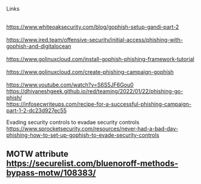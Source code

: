 Links

<br>https://www.whiteoaksecurity.com/blog/gophish-setup-gandi-part-2<br>
<br>https://www.ired.team/offensive-security/initial-access/phishing-with-gophish-and-digitalocean<br>
<br>https://www.golinuxcloud.com/install-gophish-phishing-framework-tutorial<br>
<br>https://www.golinuxcloud.com/create-phishing-campaign-gophish<br>
<br>https://www.youtube.com/watch?v=S6S5JF6Gou0<br>
https://dhiyaneshgeek.github.io/red/teaming/2022/01/22/phishing-go-phish/ <br>
https://infosecwriteups.com/recipe-for-a-successful-phishing-campaign-part-1-2-dc23d927ec55 <br>

Evading security controls to evadae security controls<br> 
https://www.sprocketsecurity.com/resources/never-had-a-bad-day-phishing-how-to-set-up-gophish-to-evade-security-controls <br>

<b><h2>MOTW attribute </b><br>
  https://securelist.com/bluenoroff-methods-bypass-motw/108383/ <br>
  
